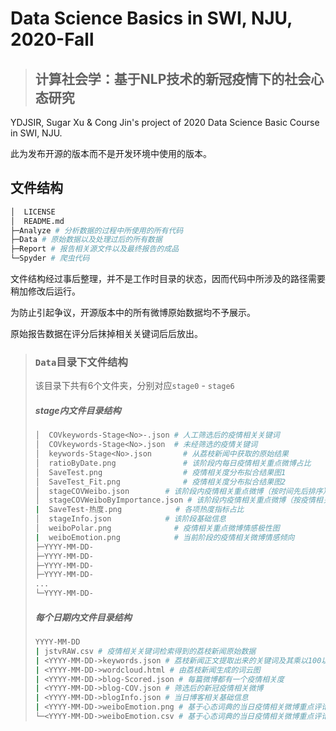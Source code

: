 # Data Science Basics in SWI, NJU, 2020-Fall

> ## 计算社会学：基于NLP技术的新冠疫情下的社会心态研究

YDJSIR, Sugar Xu &amp; Cong Jin's project of 2020 Data Science Basic Course in SWI, NJU.



此为发布开源的版本而不是开发环境中使用的版本。



## 文件结构

```bash
│  LICENSE
│  README.md
├─Analyze # 分析数据的过程中所使用的所有代码
├─Data # 原始数据以及处理过后的所有数据
├─Report # 报告相关源文件以及最终报告的成品
└─Spyder # 爬虫代码
```

文件结构经过事后整理，并不是工作时目录的状态，因而代码中所涉及的路径需要稍加修改后运行。

为防止引起争议，开源版本中的所有微博原始数据均不予展示。

原始报告数据在评分后抹掉相关关键词后后放出。



> ### `Data`目录下文件结构
>
> 该目录下共有6个文件夹，分别对应`stage0` - `stage6`
>
> ##### stage内文件目录结构
>
> ```bash
> │  COVkeywords-Stage<No>-.json # 人工筛选后的疫情相关关键词
> │  COVkeywords-Stage<No>.json  # 未经筛选的疫情关键词
> │  keywords-Stage<No>.json	   # 从荔枝新闻中获取的原始结果
> │  ratioByDate.png			   # 该阶段内每日疫情相关重点微博占比
> │  SaveTest.png				   # 疫情相关度分布拟合结果图1
> │  SaveTest_Fit.png			   # 疫情相关度分布拟合结果图2
> │  stageCOVWeibo.json		   # 该阶段内疫情相关重点微博（按时间先后排序）
> │  stageCOVWeiboByImportance.json	# 该阶段内疫情相关重点微博（按疫情相关度排序）
> |  SaveTest-热度.png            # 各项热度指标占比 
> │  stageInfo.json			   # 该阶段基础信息
> │  weiboPolar.png              # 疫情相关重点微博情感极性图
> |  weiboEmotion.png            # 当前阶段的疫情相关微博情感倾向
> ├─YYYY-MM-DD-
> ├─YYYY-MM-DD-
> ├─YYYY-MM-DD-
> ├─YYYY-MM-DD-
> ...
> └─YYYY-MM-DD-
> ```
>
> ##### 每个日期内文件目录结构
>
> ```bash
> YYYY-MM-DD 
> | jstvRAW.csv # 疫情相关关键词检索得到的荔枝新闻原始数据
> | <YYYY-MM-DD->keywords.json # 荔枝新闻正文提取出来的关键词及其乘以100以后的TextRank权值
> | <YYYY-MM-DD->wordcloud.html # 由荔枝新闻生成的词云图
> | <YYYY-MM-DD->blog-Scored.json # 每篇微博都有一个疫情相关度
> | <YYYY-MM-DD->blog-COV.json # 筛选后的新冠疫情相关微博
> | <YYYY-MM-DD->blogInfo.json # 当日博客相关基础信息
> | <YYYY-MM-DD->weiboEmotion.png # 基于心态词典的当日疫情相关微博重点评论情感分析生成的雷达图
> └─<YYYY-MM-DD->weiboEmotion.csv # 基于心态词典的当日疫情相关微博重点评论情感分析原始数据
> ```

